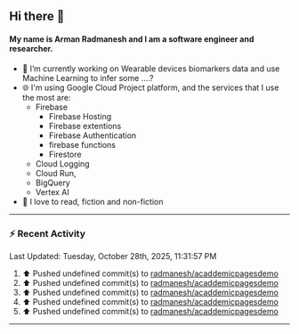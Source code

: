 ## Hi there 👋

#### My name is Arman Radmanesh and I am a software engineer and researcher.

- 🔭 I’m currently working on Wearable devices biomarkers data and use Machine Learning to infer some ....?
- 🌐 I'm using Google Cloud Project platform, and the services that I use the most are:
  - Firebase
     - Firebase Hosting
     - Firebase extentions 
     - Firebase Authentication
     - firebase functions
     - Firestore
  - Cloud Logging
  - Cloud Run,
  - BigQuery
  - Vertex AI
- 📖 I love to read, fiction and non-fiction

---

### :zap: Recent Activity

<!--START_SECTION:activity-->
<!--END_SECTION:activity-->

<!--RECENT_ACTIVITY:last_update-->
Last Updated: Tuesday, October 28th, 2025, 11:31:57 PM
<!--RECENT_ACTIVITY:last_update_end-->

<!--RECENT_ACTIVITY:start-->
1. ⬆️ Pushed undefined commit(s) to [radmanesh/acaddemicpagesdemo](https://github.com/radmanesh/acaddemicpagesdemo)
2. ⬆️ Pushed undefined commit(s) to [radmanesh/acaddemicpagesdemo](https://github.com/radmanesh/acaddemicpagesdemo)
3. ⬆️ Pushed undefined commit(s) to [radmanesh/acaddemicpagesdemo](https://github.com/radmanesh/acaddemicpagesdemo)
4. ⬆️ Pushed undefined commit(s) to [radmanesh/acaddemicpagesdemo](https://github.com/radmanesh/acaddemicpagesdemo)
5. ⬆️ Pushed undefined commit(s) to [radmanesh/acaddemicpagesdemo](https://github.com/radmanesh/acaddemicpagesdemo)
<!--RECENT_ACTIVITY:end-->

---

<!--
**radmanesh/radmanesh** is a ✨ _special_ ✨ repository because its `README.md` (this file) appears on your GitHub profile.

Here are some ideas to get you started:

- 🔭 I’m currently working on ...
- 🌱 I’m currently learning ...
- 👯 I’m looking to collaborate on ...
- 🤔 I’m looking for help with ...
- 💬 Ask me about ...
- 📫 How to reach me: ...
- 😄 Pronouns: ...
- ⚡ Fun fact: ...
-->
